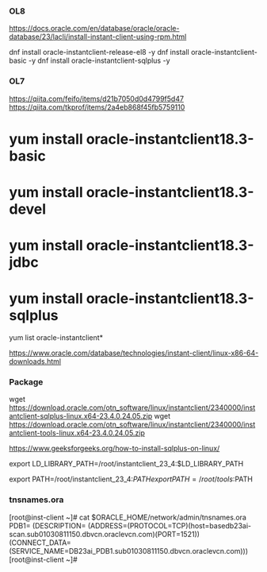 
### OL8
https://docs.oracle.com/en/database/oracle/oracle-database/23/lacli/install-instant-client-using-rpm.html

dnf install oracle-instantclient-release-el8 -y
dnf install oracle-instantclient-basic -y
dnf install oracle-instantclient-sqlplus -y

### OL7
https://qiita.com/feifo/items/d21b7050d0d4799f5d47
https://qiita.com/tkprof/items/2a4eb868f45fb5759110

# yum install oracle-instantclient18.3-basic
# yum install oracle-instantclient18.3-devel
# yum install oracle-instantclient18.3-jdbc
# yum install oracle-instantclient18.3-sqlplus

yum list oracle-instantclient*


https://www.oracle.com/database/technologies/instant-client/linux-x86-64-downloads.html

### Package

wget https://download.oracle.com/otn_software/linux/instantclient/2340000/instantclient-sqlplus-linux.x64-23.4.0.24.05.zip
wget https://download.oracle.com/otn_software/linux/instantclient/2340000/instantclient-tools-linux.x64-23.4.0.24.05.zip

https://www.geeksforgeeks.org/how-to-install-sqlplus-on-linux/


export LD_LIBRARY_PATH=/root/instantclient_23_4:$LD_LIBRARY_PATH

export PATH=/root/instantclient_23_4:$PATH
export PATH=/root/tools:$PATH

### tnsnames.ora


[root@inst-client ~]# cat $ORACLE_HOME/network/admin/tnsnames.ora 
PDB1= 
 (DESCRIPTION= 
   (ADDRESS=(PROTOCOL=TCP)(host=basedb23ai-scan.sub01030811150.dbvcn.oraclevcn.com)(PORT=1521))
   (CONNECT_DATA= 
     (SERVICE_NAME=DB23ai_PDB1.sub01030811150.dbvcn.oraclevcn.com))) 
[root@inst-client ~]# 


